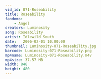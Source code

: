 ```yaml
---
vid_id: 071-Roseability
title: Roseability
fandoms:
    - Angel
creators: Luminosity
song: Roseability
artist: Idlewild South
date:   2006-02-01 10:00:00
thumbnail: Luminosity-071-Roseability.jpg
barcode: Luminosity-071-Roseability.png
mp4name: Luminosity-071-Roseability.m4v
mp4size: 37.57 MB
width: 848
height: 480
---
```



  